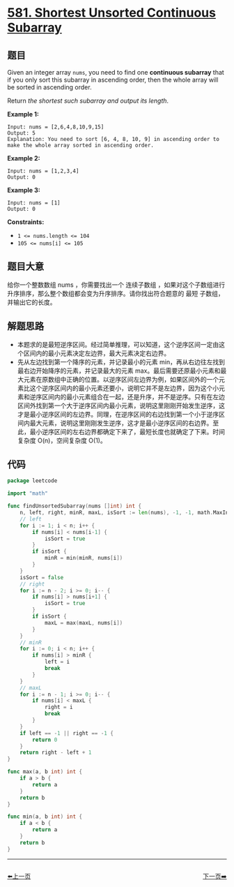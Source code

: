 # [581. Shortest Unsorted Continuous Subarray](https://leetcode.com/problems/shortest-unsorted-continuous-subarray/)


## 题目

Given an integer array `nums`, you need to find one **continuous subarray** that if you only sort this subarray in ascending order, then the whole array will be sorted in ascending order.

Return *the shortest such subarray and output its length*.

**Example 1:**

```
Input: nums = [2,6,4,8,10,9,15]
Output: 5
Explanation: You need to sort [6, 4, 8, 10, 9] in ascending order to make the whole array sorted in ascending order.
```

**Example 2:**

```
Input: nums = [1,2,3,4]
Output: 0
```

**Example 3:**

```
Input: nums = [1]
Output: 0
```

**Constraints:**

- `1 <= nums.length <= 104`
- `105 <= nums[i] <= 105`

## 题目大意

给你一个整数数组 nums ，你需要找出一个 连续子数组 ，如果对这个子数组进行升序排序，那么整个数组都会变为升序排序。请你找出符合题意的 最短 子数组，并输出它的长度。

## 解题思路

- 本题求的是最短逆序区间。经过简单推理，可以知道，这个逆序区间一定由这个区间内的最小元素决定左边界，最大元素决定右边界。
- 先从左边找到第一个降序的元素，并记录最小的元素 min，再从右边往左找到最右边开始降序的元素，并记录最大的元素 max。最后需要还原最小元素和最大元素在原数组中正确的位置。以逆序区间左边界为例，如果区间外的一个元素比这个逆序区间内的最小元素还要小，说明它并不是左边界，因为这个小元素和逆序区间内的最小元素组合在一起，还是升序，并不是逆序。只有在左边区间外找到第一个大于逆序区间内最小元素，说明这里刚刚开始发生逆序，这才是最小逆序区间的左边界。同理，在逆序区间的右边找到第一个小于逆序区间内最大元素，说明这里刚刚发生逆序，这才是最小逆序区间的右边界。至此，最小逆序区间的左右边界都确定下来了，最短长度也就确定了下来。时间复杂度 O(n)，空间复杂度 O(1)。

## 代码

```go
package leetcode

import "math"

func findUnsortedSubarray(nums []int) int {
	n, left, right, minR, maxL, isSort := len(nums), -1, -1, math.MaxInt32, math.MinInt32, false
	// left
	for i := 1; i < n; i++ {
		if nums[i] < nums[i-1] {
			isSort = true
		}
		if isSort {
			minR = min(minR, nums[i])
		}
	}
	isSort = false
	// right
	for i := n - 2; i >= 0; i-- {
		if nums[i] > nums[i+1] {
			isSort = true
		}
		if isSort {
			maxL = max(maxL, nums[i])
		}
	}
	// minR
	for i := 0; i < n; i++ {
		if nums[i] > minR {
			left = i
			break
		}
	}
	// maxL
	for i := n - 1; i >= 0; i-- {
		if nums[i] < maxL {
			right = i
			break
		}
	}
	if left == -1 || right == -1 {
		return 0
	}
	return right - left + 1
}

func max(a, b int) int {
	if a > b {
		return a
	}
	return b
}

func min(a, b int) int {
	if a < b {
		return a
	}
	return b
}
```


----------------------------------------------
<div style="display: flex;justify-content: space-between;align-items: center;">
<p><a href="https://books.halfrost.com/leetcode/ChapterFour/0500~0599/0575.Distribute-Candies/">⬅️上一页</a></p>
<p><a href="https://books.halfrost.com/leetcode/ChapterFour/0500~0599/0594.Longest-Harmonious-Subsequence/">下一页➡️</a></p>
</div>
